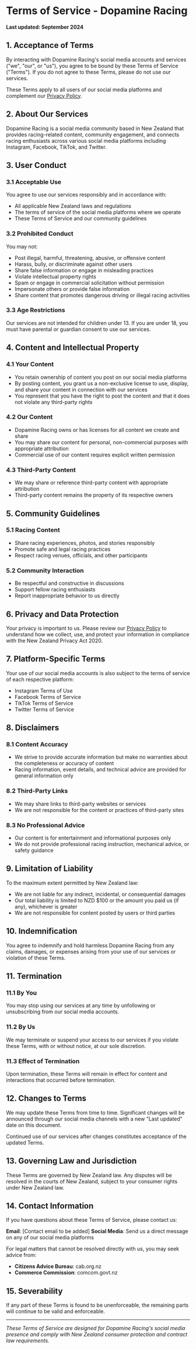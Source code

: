 # Terms of Service - Dopamine Racing

**Last updated: September 2024**

## 1. Acceptance of Terms

By interacting with Dopamine Racing's social media accounts and services ("we", "our", or "us"), you agree to be bound by these Terms of Service ("Terms"). If you do not agree to these Terms, please do not use our services.

These Terms apply to all users of our social media platforms and complement our [Privacy Policy](PRIVACY_POLICY.md).

## 2. About Our Services

Dopamine Racing is a social media community based in New Zealand that provides racing-related content, community engagement, and connects racing enthusiasts across various social media platforms including Instagram, Facebook, TikTok, and Twitter.

## 3. User Conduct

### 3.1 Acceptable Use
You agree to use our services responsibly and in accordance with:
- All applicable New Zealand laws and regulations
- The terms of service of the social media platforms where we operate
- These Terms of Service and our community guidelines

### 3.2 Prohibited Conduct
You may not:
- Post illegal, harmful, threatening, abusive, or offensive content
- Harass, bully, or discriminate against other users
- Share false information or engage in misleading practices
- Violate intellectual property rights
- Spam or engage in commercial solicitation without permission
- Impersonate others or provide false information
- Share content that promotes dangerous driving or illegal racing activities

### 3.3 Age Restrictions
Our services are not intended for children under 13. If you are under 18, you must have parental or guardian consent to use our services.

## 4. Content and Intellectual Property

### 4.1 Your Content
- You retain ownership of content you post on our social media platforms
- By posting content, you grant us a non-exclusive license to use, display, and share your content in connection with our services
- You represent that you have the right to post the content and that it does not violate any third-party rights

### 4.2 Our Content
- Dopamine Racing owns or has licenses for all content we create and share
- You may share our content for personal, non-commercial purposes with appropriate attribution
- Commercial use of our content requires explicit written permission

### 4.3 Third-Party Content
- We may share or reference third-party content with appropriate attribution
- Third-party content remains the property of its respective owners

## 5. Community Guidelines

### 5.1 Racing Content
- Share racing experiences, photos, and stories responsibly
- Promote safe and legal racing practices
- Respect racing venues, officials, and other participants

### 5.2 Community Interaction
- Be respectful and constructive in discussions
- Support fellow racing enthusiasts
- Report inappropriate behavior to us directly

## 6. Privacy and Data Protection

Your privacy is important to us. Please review our [Privacy Policy](PRIVACY_POLICY.md) to understand how we collect, use, and protect your information in compliance with the New Zealand Privacy Act 2020.

## 7. Platform-Specific Terms

Your use of our social media accounts is also subject to the terms of service of each respective platform:
- Instagram Terms of Use
- Facebook Terms of Service
- TikTok Terms of Service
- Twitter Terms of Service

## 8. Disclaimers

### 8.1 Content Accuracy
- We strive to provide accurate information but make no warranties about the completeness or accuracy of content
- Racing information, event details, and technical advice are provided for general information only

### 8.2 Third-Party Links
- We may share links to third-party websites or services
- We are not responsible for the content or practices of third-party sites

### 8.3 No Professional Advice
- Our content is for entertainment and informational purposes only
- We do not provide professional racing instruction, mechanical advice, or safety guidance

## 9. Limitation of Liability

To the maximum extent permitted by New Zealand law:
- We are not liable for any indirect, incidental, or consequential damages
- Our total liability is limited to NZD $100 or the amount you paid us (if any), whichever is greater
- We are not responsible for content posted by users or third parties

## 10. Indemnification

You agree to indemnify and hold harmless Dopamine Racing from any claims, damages, or expenses arising from your use of our services or violation of these Terms.

## 11. Termination

### 11.1 By You
You may stop using our services at any time by unfollowing or unsubscribing from our social media accounts.

### 11.2 By Us
We may terminate or suspend your access to our services if you violate these Terms, with or without notice, at our sole discretion.

### 11.3 Effect of Termination
Upon termination, these Terms will remain in effect for content and interactions that occurred before termination.

## 12. Changes to Terms

We may update these Terms from time to time. Significant changes will be announced through our social media channels with a new "Last updated" date on this document.

Continued use of our services after changes constitutes acceptance of the updated Terms.

## 13. Governing Law and Jurisdiction

These Terms are governed by New Zealand law. Any disputes will be resolved in the courts of New Zealand, subject to your consumer rights under New Zealand law.

## 14. Contact Information

If you have questions about these Terms of Service, please contact us:

**Email**: [Contact email to be added]
**Social Media**: Send us a direct message on any of our social media platforms

For legal matters that cannot be resolved directly with us, you may seek advice from:
- **Citizens Advice Bureau**: cab.org.nz
- **Commerce Commission**: comcom.govt.nz

## 15. Severability

If any part of these Terms is found to be unenforceable, the remaining parts will continue to be valid and enforceable.

---

*These Terms of Service are designed for Dopamine Racing's social media presence and comply with New Zealand consumer protection and contract law requirements.*